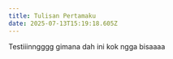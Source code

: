 ```yaml
---
title: Tulisan Pertamaku
date: 2025-07-13T15:19:18.605Z
---
```

T﻿estiiinngggg gimana dah ini kok ngga bisaaaa